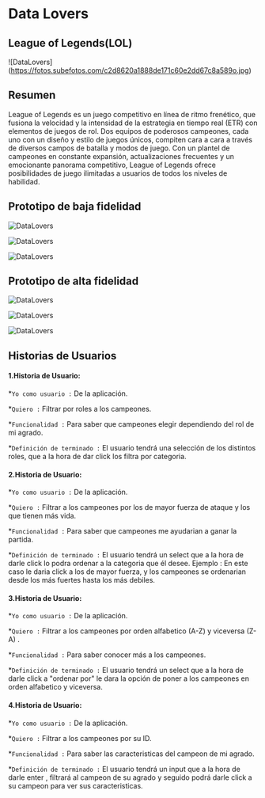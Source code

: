 # Data Lovers

## League of Legends(LOL)
![DataLovers] (https://fotos.subefotos.com/c2d8620a1888de171c60e2dd67c8a589o.jpg)

## Resumen
League of Legends es un juego competitivo en línea de ritmo frenético, que fusiona la velocidad y la intensidad de la estrategia en tiempo real (ETR) con elementos de juegos de rol. Dos equipos de poderosos campeones, cada uno con un diseño y estilo de juegos únicos, compiten cara a cara a través de diversos campos de batalla y modos de juego. Con un plantel de campeones en constante expansión, actualizaciones frecuentes y un emocionante panorama competitivo, League of Legends ofrece posibilidades de juego ilimitadas a usuarios de todos los niveles de habilidad.

## Prototipo de baja fidelidad
![DataLovers](https://fotos.subefotos.com/b8955f2025873fa29805f2abed8eb430o.jpg)


![DataLovers](https://fotos.subefotos.com/c402323e413597d3b3980ca5129e5a95o.jpg)


![DataLovers](https://fotos.subefotos.com/6959efd4ab4ecec8a3fcd9c8c115ab12o.jpg)


## Prototipo de alta fidelidad

![DataLovers](https://fotos.subefotos.com/b1fa3e5174976894d6bd86f750e68b64o.jpg)

![DataLovers](https://fotos.subefotos.com/4b533c1ad52ea4de83bf163b6fffb070o.jpg)


![DataLovers](https://fotos.subefotos.com/a2afe312e2b018765284fe5788397e72o.jpg)


## Historias de Usuarios

#### 1.Historia de Usuario:
 
   *`Yo como usuario :` De la aplicación.

   *`Quiero :` Filtrar por roles a los campeones.

   *`Funcionalidad :` Para saber que campeones elegir dependiendo del rol de mi agrado.

   *`Definición de terminado :` El usuario tendrá una selección de los distintos roles, que a la hora   de dar click los filtra por categoria.

#### 2.Historia de Usuario:

   *`Yo como usuario :` De la aplicación.

   *`Quiero :` Filtrar a los campeones por los de mayor fuerza de ataque y los que tienen más vida.

   *`Funcionalidad :` Para saber que campeones me ayudarian a ganar la partida.

   *`Definición de terminado :` El usuario tendrá un select que a la hora de darle click lo podra      ordenar a la categoria que él desee. Ejemplo : En este caso le daria click a los de mayor fuerza, y los campeones se ordenarian desde los más fuertes hasta los más debiles.

#### 3.Historia de Usuario:

   *`Yo como usuario :` De la aplicación.

   *`Quiero :` Filtrar a los campeones por orden alfabetico (A-Z) y viceversa (Z-A) .

   *`Funcionalidad :` Para saber conocer más a los campeones.

   *`Definición de terminado :` El usuario tendrá un select que a la hora de darle click a "ordenar    por" le dara la opción de poner a los campeones en orden alfabetico y viceversa.

#### 4.Historia de Usuario:

   *`Yo como usuario :` De la aplicación.

   *`Quiero :` Filtrar a los campeones por su ID.

   *`Funcionalidad :` Para saber las caracteristicas del campeon de mi agrado.

   *`Definición de terminado :` El usuario tendrá un input que a la hora de darle enter , filtrará al campeon de su agrado y seguido podrá darle click a su campeon para ver sus caracteristicas.
